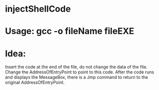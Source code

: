 # injectShellCode
# Usage: gcc -o fileName fileEXE
# Idea:
  Insert the code at the end of the file, do not change the data of the file. Change the AddressOfEntryPoint to point to this code. After the code runs and displays the MessageBox, there is a Jmp command to return to the original AddressOfEntryPoint.
